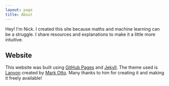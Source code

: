 ```yaml
---
layout: page
title: About
---
```


<p class="message">
  Hey! I'm Nick. I created this site because maths and machine learning can be a struggle. I share resources and explanations to make it a little more intuitive.  
</p>

## Website

This website was built using [GitHub Pages](https://pages.github.com) and [Jekyll](http://jekyllrb.com). The theme used is [Lanyon](http://lanyon.getpoole.com) created by [Mark Otto](https://twitter.com/mdo). Many thanks to him for creating it and making it freely available!
